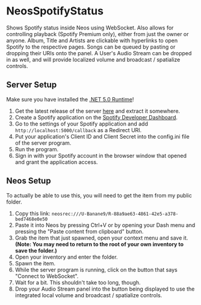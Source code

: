 # NeosSpotifyStatus
Shows Spotify status inside Neos using WebSocket. Also allows for controlling playback (Spotify Premium only), either from just the owner or anyone.
Album, Title and Artists are clickable with hyperlinks to open Spotify to the respective pages. Songs can be queued by pasting or dropping their URIs onto the panel.
A User's Audio Stream can be dropped in as well, and will provide localized volume and broadcast / spatialize controls.

## Server Setup
Make sure you have installed the [.NET 5.0 Runtime](https://dotnet.microsoft.com/download)!
1. Get the latest release of the server [here](https://github.com/Banane9/NeosSpotifyStatus/releases) and extract it somewhere.
2. Create a Spotify application on the [Spotify Developer Dashboard](https://developer.spotify.com/dashboard/applications).
3. Go to the settings of your Spotify application and add ``http://localhost:5000/callback`` as a Redirect URI.
4. Put your application's Client ID and Client Secret into the config.ini file of the server program.
5. Run the program.
6. Sign in with your Spotify account in the browser window that opened and grant the application access.

## Neos Setup
To actually be able to use this, you will need to get the item from my public folder.
1. Copy this link: ``neosrec:///U-Banane9/R-88a9ae63-4861-42e5-a378-bed7468e0e50``
2. Paste it into Neos by pressing Ctrl+V or by opening your Dash menu and pressing the "Paste content from clipboard" button.
3. Grab the item that just spawned, open your context menu and save it. **(Note: You may need to return to the root of your own inventory to save the folder.)**
4. Open your inventory and enter the folder.
5. Spawn the item.
6. While the server program is running, click on the button that says "Connect to WebSocket".
7. Wait for a bit. This shouldn't take too long, though.
8. Drop your Audio Stream panel into the button being displayed to use the integrated local volume and broadcast / spatialize controls.
